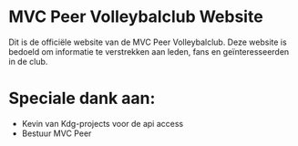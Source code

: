 # MVC Peer Volleybalclub Website

Dit is de officiële website van de MVC Peer Volleybalclub. Deze website is bedoeld om informatie te verstrekken aan leden, fans en geïnteresseerden in de club.


# Speciale dank aan:
 - Kevin van Kdg-projects voor de api access
 - Bestuur MVC Peer
